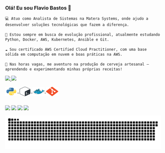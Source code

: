 ### Olá! Eu sou Flavio Bastos 👋

    💻 Atuo como Analista de Sistemas na Matera Systems, onde ajudo a desenvolver soluções tecnológicas que fazem a diferença.

    🚀 Estou sempre em busca de evolução profissional, atualmente estudando Python, Docker, AWS, Kubernetes, Ansible e Git.

    ☁️ Sou certificado AWS Certified Cloud Practitioner, com uma base sólida em computação em nuvem e boas práticas na AWS.

    🍺 Nas horas vagas, me aventuro na produção de cerveja artesanal — aprendendo e experimentando minhas próprias receitas!

 <div>
  <a href="https://git-fsociety.github.io/fbastos.github.io">
  <img height="180em" src="https://github-readme-stats.vercel.app/api?username=git-fsociety&show_icons=true&theme=dracula&include_all_commits=true&count_private=true"/>
  <img height="180em" src="https://github-readme-stats.vercel.app/api/top-langs/?username=git-fsociety&layout=compact&langs_count=7&theme=dracula"/>
</div>  
  
 

  
<div style="display: inline_block"><br>
  <img align="center" alt="flavio-python" height="30" width="40" src="https://github.com/devicons/devicon/blob/master/icons/python/python-original.svg">
  <img align="center" alt="flavio-bash" height="30" width="40" src="https://github.com/devicons/devicon/blob/master/icons/bash/bash-plain.svg">
  <img align="center" alt="flavio-docker" height="30" width="40" src="https://github.com/devicons/devicon/blob/master/icons/docker/docker-original.svg">
  <img align="center" alt="flavio-docker" height="30" width="40" src="https://github.com/devicons/devicon/blob/master/icons/git/git-original.svg">
</div>

##
  
<div>
  <a href="https://www.instagram.com/flavioferreirabastos/" target="_blank"><img src="https://img.shields.io/badge/-Instagram-%23E4405F?style=for-the-badge&logo=instagram&logoColor=white" target="_blank"></a>
  <a href="https://discord.gg/J629DjCm" target="_blank"><img src="https://img.shields.io/badge/Discord-7289DA?style=for-the-badge&logo=discord&logoColor=white" target="_blank"></a> 
  <a href = "mailto:flavio1605@gmail.com"><img src="https://img.shields.io/badge/-Gmail-%23333?style=for-the-badge&logo=gmail&logoColor=white" target="_blank"></a>
  <a href="https://www.linkedin.com/in/flavio-ferreira-bastos-635b8821/" target="_blank"><img src="https://img.shields.io/badge/-LinkedIn-%230077B5?style=for-the-badge&logo=linkedin&logoColor=white" target="_blank"></a> 
 
  ![Snake animation](https://github.com/git-fsociety/git-fsociety/blob/output/github-contribution-grid-snake.svg)
 
</div>
